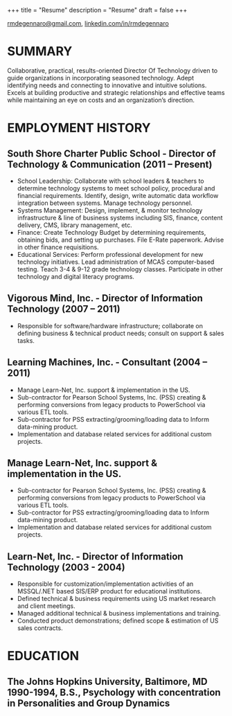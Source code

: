 +++
title = "Resume"
description = "Resume"
draft = false
+++

rmdegennaro@gmail.com, <a href = "https://www.linkedin.com/in/rmdegennaro" target="blank">linkedin.com/in/rmdegennaro</a>

# SUMMARY

Collaborative, practical, results-oriented Director Of Technology driven to guide organizations in incorporating seasoned technology. Adept identifying needs and connecting to innovative and intuitive solutions.  Excels at building productive and strategic relationships and effective teams while maintaining an eye on costs and an organization’s direction.

# EMPLOYMENT HISTORY

## South Shore Charter Public School - Director of Technology & Communication (2011 – Present)
  * School Leadership:  Collaborate with school leaders & teachers to determine technology systems to meet school policy, procedural and financial requirements. Identify,  design, write automatic data workflow integration between systems. Manage technology personnel.
  * Systems Management:  Design, implement, & monitor technology infrastructure & line of business systems including SIS, finance, content delivery, CMS, library management, etc.
  * Finance:  Create Technology Budget by determining requirements, obtaining bids, and setting up purchases.  File E-Rate paperwork. Advise in other finance requisitions.
  * Educational Services:  Perform professional development for new technology initiatives.  Lead administration of MCAS computer-based testing.  Teach 3-4 & 9-12 grade technology classes.  Participate in other technology and digital literacy programs.

## Vigorous Mind, Inc. - Director of Information Technology (2007 – 2011)
  * Responsible for software/hardware infrastructure; collaborate on defining business & technical product needs; consult on support & sales tasks.

## Learning Machines, Inc. - Consultant (2004 – 2011)
  * Manage Learn-Net, Inc. support & implementation in the US.  
  * Sub-contractor for Pearson School Systems, Inc. (PSS) creating & performing conversions from legacy products to PowerSchool via various ETL tools.  
  * Sub-contractor for PSS extracting/grooming/loading data to Inform data-mining product.
  * Implementation and database related services for additional custom projects.

## Manage Learn-Net, Inc. support & implementation in the US.  
  * Sub-contractor for Pearson School Systems, Inc. (PSS) creating & performing conversions from legacy products to PowerSchool via various ETL tools.  
  * Sub-contractor for PSS extracting/grooming/loading data to Inform data-mining product.
  * Implementation and database related services for additional custom projects.

## Learn-Net, Inc. - Director of Information Technology (2003 - 2004)
  * Responsible for customization/implementation activities of an MSSQL/.NET based SIS/ERP product for educational institutions.
  * Defined technical & business requirements using US market research and client meetings.
  * Managed additional technical & business implementations and training.
  * Conducted product demonstrations; defined scope & estimation of US sales contracts.

# EDUCATION

## The Johns Hopkins University, Baltimore, MD 1990-1994, B.S., Psychology with concentration in Personalities and Group Dynamics
